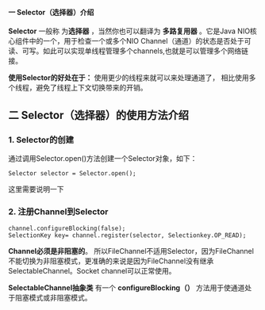 #### 一 Selector（选择器）介绍

**Selector** 一般称 为**选择器** ，当然你也可以翻译为 **多路复用器** 。它是Java NIO核心组件中的一个，用于检查一个或多个NIO Channel（通道）的状态是否处于可读、可写。如此可以实现单线程管理多个channels,也就是可以管理多个网络链接。

**使用Selector的好处在于：** 使用更少的线程来就可以来处理通道了， 相比使用多个线程，避免了线程上下文切换带来的开销。



## 二 Selector（选择器）的使用方法介绍

### 1. Selector的创建

通过调用Selector.open\(\)方法创建一个Selector对象，如下：

```
Selector selector = Selector.open();
```

这里需要说明一下

### 2. 注册Channel到Selector

```
channel.configureBlocking(false); 
SelectionKey key= channel.register(selector, Selectionkey.OP_READ);
```

**Channel必须是非阻塞的**。 所以FileChannel不适用Selector，因为FileChannel不能切换为非阻塞模式，更准确的来说是因为FileChannel没有继承SelectableChannel。Socket channel可以正常使用。

**SelectableChannel抽象类** 有一个 **configureBlocking（）** 方法用于使通道处于阻塞模式或非阻塞模式。

```
    
```



